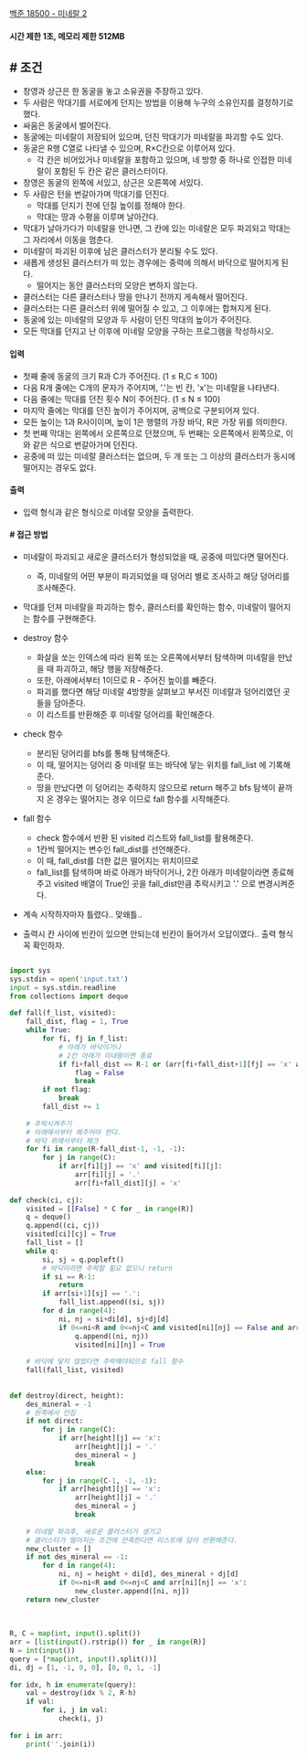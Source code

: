 
[백준 18500 - 미네랄 2](https://www.acmicpc.net/problem/18500)

#### **시간 제한 1초, 메모리 제한 512MB**

## **# 조건**

- 창영과 상근은 한 동굴을 놓고 소유권을 주장하고 있다. 
- 두 사람은 막대기를 서로에게 던지는 방법을 이용해 누구의 소유인지를 결정하기로 했다. 
- 싸움은 동굴에서 벌어진다. 
- 동굴에는 미네랄이 저장되어 있으며, 던진 막대기가 미네랄을 파괴할 수도 있다.
- 동굴은 R행 C열로 나타낼 수 있으며, R×C칸으로 이루어져 있다. 
	- 각 칸은 비어있거나 미네랄을 포함하고 있으며, 네 방향 중 하나로 인접한 미네랄이 포함된 두 칸은 같은 클러스터이다.
- 창영은 동굴의 왼쪽에 서있고, 상근은 오른쪽에 서있다. 
- 두 사람은 턴을 번갈아가며 막대기를 던진다. 
	- 막대를 던지기 전에 던질 높이를 정해야 한다. 
	- 막대는 땅과 수평을 이루며 날아간다.
- 막대가 날아가다가 미네랄을 만나면, 그 칸에 있는 미네랄은 모두 파괴되고 막대는 그 자리에서 이동을 멈춘다.
- 미네랄이 파괴된 이후에 남은 클러스터가 분리될 수도 있다. 
- 새롭게 생성된 클러스터가 떠 있는 경우에는 중력에 의해서 바닥으로 떨어지게 된다. 
	- 떨어지는 동안 클러스터의 모양은 변하지 않는다. 
- 클러스터는 다른 클러스터나 땅을 만나기 전까지 게속해서 떨어진다. 
- 클러스터는 다른 클러스터 위에 떨어질 수 있고, 그 이후에는 합쳐지게 된다.
- 동굴에 있는 미네랄의 모양과 두 사람이 던진 막대의 높이가 주어진다. 
- 모든 막대를 던지고 난 이후에 미네랄 모양을 구하는 프로그램을 작성하시오.



#### **입력**
- 첫째 줄에 동굴의 크기 R과 C가 주어진다. (1 ≤ R,C ≤ 100)
- 다음 R개 줄에는 C개의 문자가 주어지며, '.'는 빈 칸, 'x'는 미네랄을 나타낸다.
- 다음 줄에는 막대를 던진 횟수 N이 주어진다. (1 ≤ N ≤ 100)
- 마지막 줄에는 막대를 던진 높이가 주어지며, 공백으로 구분되어져 있다. 
- 모든 높이는 1과 R사이이며, 높이 1은 행렬의 가장 바닥, R은 가장 위를 의미한다. 
- 첫 번째 막대는 왼쪽에서 오른쪽으로 던졌으며, 두 번째는 오른쪽에서 왼쪽으로, 이와 같은 식으로 번갈아가며 던진다.
- 공중에 떠 있는 미네랄 클러스터는 없으며, 두 개 또는 그 이상의 클러스터가 동시에 떨어지는 경우도 없다.


#### **출력**
- 입력 형식과 같은 형식으로 미네랄 모양을 출력한다.


#### **# 접근 방법**

- 미네랄이 파괴되고 새로운 클러스터가 형성되었을 때, 공중에 떠있다면 떨어진다.
	- 즉, 미네랄의 어떤 부분이 파괴되었을 때 덩어리 별로 조사하고 해당 덩어리를 조사해준다.
- 막대를 던져 미네랄을 파괴하는 함수, 클러스터를 확인하는 함수, 미네랄이 떨어지는 함수를 구현해준다.
- destroy 함수
	- 화살을 쏘는 인덱스에 따라 왼쪽 또는 오른쪽에서부터 탐색하며 미네랄을 만났을 때 파괴하고, 해당 행을 저장해준다.
	- 또한, 아래에서부터 1이므로 R - 주어진 높이를 빼준다.
	- 파괴를 했다면 해당 미네랄 4방향을 살펴보고 부서진 미네랄과 덩어리였던 곳들을 담아준다.
	- 이 리스트를 반환해준 후 미네랄 덩어리를 확인해준다.
- check 함수
	- 분리된 덩어리를 bfs를 통해 탐색해준다.
	- 이 때, 떨어지는 덩어리 중 미네랄 또는 바닥에 닿는 위치를 fall_list 에 기록해준다.
	- 땅을 만났다면 이 덩어리는 추락하지 않으므로 return 해주고 bfs 탐색이 끝까지 온 경우는 떨어지는 경우 이므로 fall 함수를 시작해준다.
- fall 함수
	- check 함수에서 반환 된 visited 리스트와 fall_list를 활용해준다.
	- 1칸씩 떨어지는 변수인 fall_dist를 선언해준다.
	- 이 때, fall_dist를 더한 값은 떨어지는 위치이므로 
	- fall_list를 탐색하며 바로 아래가 바닥이거나, 2칸 아래가 미네랄이라면 종료해주고 visited 배열이 True인 곳을 fall_dist만큼 추락시키고 '.' 으로 변경시켜준다.

- 계속 시작하자마자 틀렸다.. 맞왜틀..
- 출력시 칸 사이에 빈칸이 있으면 안되는데 빈칸이 들어가서 오답이였다.. 출력 형식 꼭 확인하자.

```python

import sys  
sys.stdin = open('input.txt')  
input = sys.stdin.readline  
from collections import deque  
  
def fall(f_list, visited):  
    fall_dist, flag = 1, True  
    while True:  
        for fi, fj in f_list:  
            # 아래가 바닥이거나  
            # 2칸 아래가 미네랄이면 종료            
            if fi+fall_dist == R-1 or (arr[fi+fall_dist+1][fj] == 'x' and not visited[fi+fall_dist+1][fj]):  
                flag = False  
                break  
        if not flag:  
            break  
        fall_dist += 1  
  
    # 추락시켜주기  
    # 아래에서부터 해주어야 한다.    
    # 바닥 위에서부터 체크    
    for fi in range(R-fall_dist-1, -1, -1):  
        for j in range(C):  
            if arr[fi][j] == 'x' and visited[fi][j]:  
                arr[fi][j] = '.'  
                arr[fi+fall_dist][j] = 'x'  
  
def check(ci, cj):  
    visited = [[False] * C for _ in range(R)]  
    q = deque()  
    q.append((ci, cj))  
    visited[ci][cj] = True  
    fall_list = []  
    while q:  
        si, sj = q.popleft()  
        # 바닥이라면 추락할 필요 없으니 return  
        if si == R-1:  
            return  
        if arr[si+1][sj] == '.':  
            fall_list.append((si, sj))  
        for d in range(4):  
            ni, nj = si+di[d], sj+dj[d]  
            if 0<=ni<R and 0<=nj<C and visited[ni][nj] == False and arr[ni][nj] == 'x':  
                q.append((ni, nj))  
                visited[ni][nj] = True  
  
    # 바닥에 닿지 않았다면 추락해야되므로 fall 함수  
    fall(fall_list, visited)  
  
  
def destroy(direct, height):  
    des_mineral = -1  
    # 왼쪽에서 던짐  
    if not direct:  
        for j in range(C):  
            if arr[height][j] == 'x':  
                arr[height][j] = '.'  
                des_mineral = j  
                break  
    else:  
        for j in range(C-1, -1, -1):  
            if arr[height][j] == 'x':  
                arr[height][j] = '.'  
                des_mineral = j  
                break  
  
    # 미네랄 파괴후, 새로운 클러스터가 생기고  
    # 클러스터가 떨어지는 조건에 만족한다면 리스트에 담아 반환해준다.    
    new_cluster = []  
    if not des_mineral == -1:  
        for d in range(4):  
            ni, nj = height + di[d], des_mineral + dj[d]  
            if 0<=ni<R and 0<=nj<C and arr[ni][nj] == 'x':  
                new_cluster.append([ni, nj])  
    return new_cluster  
  
  
  
R, C = map(int, input().split())  
arr = [list(input().rstrip()) for _ in range(R)]  
N = int(input())  
query = [*map(int, input().split())]  
di, dj = [1, -1, 0, 0], [0, 0, 1, -1]  
  
for idx, h in enumerate(query):  
    val = destroy(idx % 2, R-h)  
    if val:  
        for i, j in val:  
            check(i, j)  
  
for i in arr:  
    print(''.join(i))
```